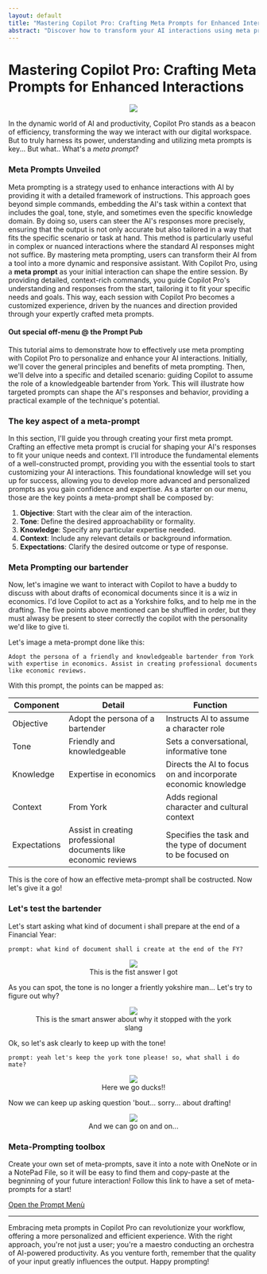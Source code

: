 ```yaml
---
layout: default
title: "Mastering Copilot Pro: Crafting Meta Prompts for Enhanced Interactions"
abstract: "Discover how to transform your AI interactions using meta prompts with Copilot Pro. Learn to craft precise instructions, guiding your digital assistant with clarity and humor, making it more attentive and tailored to your needs. Dive into a world where your AI truly understands you"
---
```


# Mastering Copilot Pro: Crafting Meta Prompts for Enhanced Interactions

<p align="center">
<figure align="center">
    <img src="https://malgocoder54.github.io/assets/meta_prompt/head_Prompt.png"/>
</figure>
</p>
 

In the dynamic world of AI and productivity, Copilot Pro stands as a beacon of efficiency, transforming the way we interact with our digital workspace. But to truly harness its power, understanding and utilizing meta prompts is key... But what.. What's a _meta prompt_?


### Meta Prompts Unveiled 

Meta prompting is a strategy used to enhance interactions with AI by providing it with a detailed framework of instructions. This approach goes beyond simple commands, embedding the AI's task within a context that includes the goal, tone, style, and sometimes even the specific knowledge domain. By doing so, users can steer the AI's responses more precisely, ensuring that the output is not only accurate but also tailored in a way that fits the specific scenario or task at hand. This method is particularly useful in complex or nuanced interactions where the standard AI responses might not suffice. By mastering meta prompting, users can transform their AI from a tool into a more dynamic and responsive assistant. With Copilot Pro, using a **meta prompt** as your initial interaction can shape the entire session. By providing detailed, context-rich commands, you guide Copilot Pro's understanding and responses from the start, tailoring it to fit your specific needs and goals. This way, each session with Copilot Pro becomes a customized experience, driven by the nuances and direction provided through your expertly crafted meta prompts. 

#### Out special off-menu @ the Prompt Pub

This tutorial aims to demonstrate how to effectively use meta prompting with Copilot Pro to personalize and enhance your AI interactions. Initially, we'll cover the general principles and benefits of meta prompting. Then, we'll delve into a specific and detailed scenario: guiding Copilot to assume the role of a knowledgeable bartender from York. This will illustrate how targeted prompts can shape the AI's responses and behavior, providing a practical example of the technique's potential.

### The key aspect of a meta-prompt

In this section, I'll guide you through creating your first meta prompt. Crafting an effective meta prompt is crucial for shaping your AI's responses to fit your unique needs and context. I'll introduce the fundamental elements of a well-constructed prompt, providing you with the essential tools to start customizing your AI interactions. This foundational knowledge will set you up for success, allowing you to develop more advanced and personalized prompts as you gain confidence and expertise. 
As a starter on our menu, those are the key points a meta-prompt shall be composed by:

1. **Objective**: Start with the clear aim of the interaction.
2. **Tone**: Define the desired approachability or formality.
3. **Knowledge**: Specify any particular expertise needed.
4. **Context**: Include any relevant details or background information.
5. **Expectations**: Clarify the desired outcome or type of response.

### Meta Prompting our bartender


Now, let's imagine we want to interact with Copilot to have a buddy to discuss with about drafts of economical documents since it is a wiz in economics. I'd love Copilot to act as a Yorkshire folks, and to help me in the drafting. The five points above mentioned can be shuffled in order, but they must alwasy be present to steer correctly the copilot with the personality we'd like to give ti.

Let's image a meta-prompt done like this: 

`Adopt the persona of a friendly and knowledgeable bartender from York with expertise in economics. Assist in creating professional documents like economic reviews.`

With this prompt, the points can be mapped as:

| Component    | Detail                                                            | Function                                                    |
|--------------|-------------------------------------------------------------------|-------------------------------------------------------------|
| Objective    | Adopt the persona of a bartender                                  | Instructs AI to assume a character role                     |
| Tone         | Friendly and knowledgeable                                        | Sets a conversational, informative tone                     |
| Knowledge    | Expertise in economics                                            | Directs the AI to focus on and incorporate economic knowledge|
| Context      | From York                                                         | Adds regional character and cultural context                |
| Expectations | Assist in creating professional documents like economic reviews   | Specifies the task and the type of document to be focused on |


This is the core of how an effective meta-prompt shall be costructed. Now let's give it a go!

### Let's test the bartender

Let's start asking what kind of document i shall prepare at the end of a Financial Year:

`prompt: what kind of document shall i create at the end of the FY?`

<p align="center">
<figure align="center">
    <img src="https://malgocoder54.github.io/assets/meta_prompt/meta-prompts_out1.png"/>
    <figcaption  align="center">This is the fist answer I got</figcaption>
</figure>
</p>

As you can spot, the tone is no longer a friently yokshire man... Let's try to figure out why?

<p align="center">
<figure align="center">
    <img src="https://malgocoder54.github.io/assets/meta_prompt/meta-prompts_out2.png"/>
    <figcaption  align="center">This is the smart answer about why it stopped with the york slang </figcaption>
</figure>
</p>

Ok, so let's ask clearly to keep up with the tone!

`prompt: yeah let's keep the york tone please! so, what shall i do mate?`

<p align="center">
<figure align="center">
    <img src="https://malgocoder54.github.io/assets/meta_prompt/meta-prompts_out3.png"/>
    <figcaption  align="center">Here we go ducks!! </figcaption>
</figure>
</p>

Now we can keep up asking question 'bout... sorry... about drafting!

<p align="center">
<figure align="center">
    <img src="https://malgocoder54.github.io/assets/meta_prompt/meta-prompts_out4.png"/>
    <figcaption  align="center">And we can go on and on... </figcaption>
</figure>
</p>


### Meta-Prompting toolbox

Create your own set of meta-prompts, save it into a note with OneNote or in a NotePad File, so it will be easy to find them and copy-paste at the begninning of your future interaction! Follow this link to have a set of meta-prompts for a start!

[Open the Prompt Menù](https://malgocoder54.github.io/assets/meta_prompt/meta-prompts.html)

---
Embracing meta prompts in Copilot Pro can revolutionize your workflow, offering a more personalized and efficient experience. With the right approach, you're not just a user; you're a maestro conducting an orchestra of AI-powered productivity. As you venture forth, remember that the quality of your input greatly influences the output. Happy prompting!